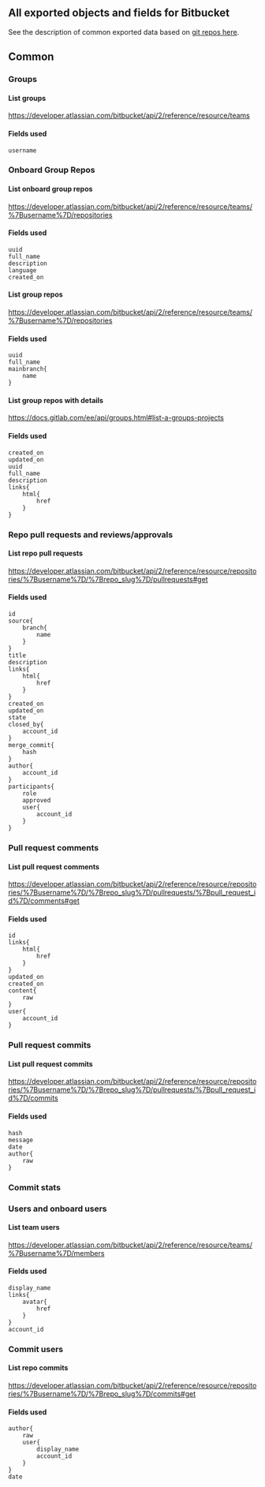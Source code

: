 ## All exported objects and fields for Bitbucket

See the description of common exported data based on [git repos here](../../../_docs/exported_data.md).

## Common

### Groups

#### List groups

https://developer.atlassian.com/bitbucket/api/2/reference/resource/teams

#### Fields used

```
username
```

### Onboard Group Repos

#### List onboard group repos

https://developer.atlassian.com/bitbucket/api/2/reference/resource/teams/%7Busername%7D/repositories

#### Fields used

```
uuid
full_name
description
language
created_on
```

#### List group repos

https://developer.atlassian.com/bitbucket/api/2/reference/resource/teams/%7Busername%7D/repositories

#### Fields used

```
uuid
full_name
mainbranch{
    name
}
```

#### List group repos with details

https://docs.gitlab.com/ee/api/groups.html#list-a-groups-projects

#### Fields used

```
created_on
updated_on
uuid
full_name
description
links{
    html{
        href
    }
}
```

### Repo pull requests and reviews/approvals

#### List repo pull requests

https://developer.atlassian.com/bitbucket/api/2/reference/resource/repositories/%7Busername%7D/%7Brepo_slug%7D/pullrequests#get

#### Fields used

```
id
source{
    branch{
        name
    }
}
title
description
links{
    html{
        href
    }
}
created_on
updated_on
state
closed_by{
    account_id
}
merge_commit{
    hash
}
author{
    account_id
}
participants{
    role
    approved
    user{
        account_id
    }
}
```

### Pull request comments

#### List pull request comments

https://developer.atlassian.com/bitbucket/api/2/reference/resource/repositories/%7Busername%7D/%7Brepo_slug%7D/pullrequests/%7Bpull_request_id%7D/comments#get

#### Fields used

```
id
links{
    html{
        href
    }
}
updated_on
created_on
content{
    raw
}
user{
    account_id
}
```

### Pull request commits

#### List pull request commits

https://developer.atlassian.com/bitbucket/api/2/reference/resource/repositories/%7Busername%7D/%7Brepo_slug%7D/pullrequests/%7Bpull_request_id%7D/commits

#### Fields used

```
hash
message
date
author{
    raw
}
```

### Commit stats

### Users and onboard users

#### List team users

https://developer.atlassian.com/bitbucket/api/2/reference/resource/teams/%7Busername%7D/members

#### Fields used

```
display_name
links{
    avatar{
        href
    }
}
account_id
```

### Commit users

#### List repo commits

https://developer.atlassian.com/bitbucket/api/2/reference/resource/repositories/%7Busername%7D/%7Brepo_slug%7D/commits#get

#### Fields used

```
author{
    raw
    user{
        display_name
        account_id
    }
}
date
```
